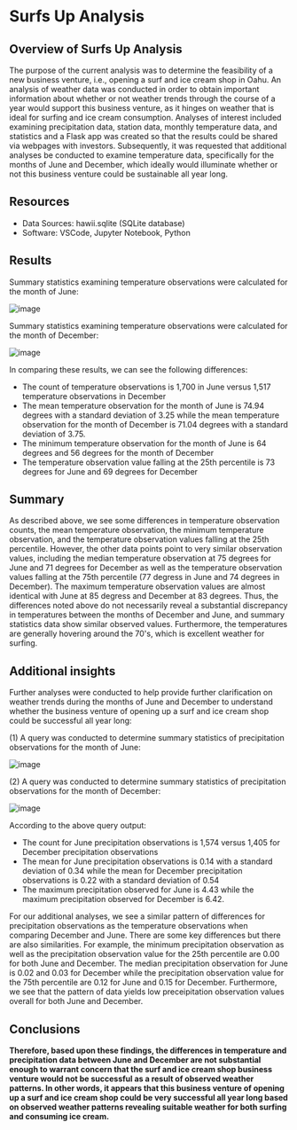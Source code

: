 # Surfs Up Analysis

## Overview of Surfs Up Analysis

The purpose of the current analysis was to determine the feasibility of a new business venture, i.e., opening a surf and ice cream shop in Oahu. An analysis of weather data was conducted in order to obtain important information about whether or not weather trends through the course of a year would support this business venture, as it hinges on weather that is ideal for surfing and ice cream consumption. Analyses of interest included examining precipitation data, station data, monthly temperature data, and statistics and a Flask app was created so that the results could be shared via webpages with investors. Subsequently, it was requested that additional analyses be conducted to examine temperature data, specifically for the months of June and December, which ideally would illuminate whether or not this business venture could be sustainable all year long. 

## Resources
- Data Sources: hawii.sqlite (SQLite database)
- Software: VSCode, Jupyter Notebook, Python 

## Results

Summary statistics examining temperature observations were calculated for the month of June:  

![image](https://user-images.githubusercontent.com/85533099/136884458-42b59500-29e2-4e25-bf32-058d869f8aab.png)

Summary statistics examining temperature observations were calculated for the month of December:

![image](https://user-images.githubusercontent.com/85533099/136884558-f2634810-afef-4f0a-ae17-2b162994e800.png)

In comparing these results, we can see the following differences:

  -  The count of temperature observations is 1,700 in June versus 1,517 temperature observations in December
  -  The mean temperature observation for the month of June is 74.94 degrees with a standard deviation of 3.25 while the mean temperature observation for the month of December is 71.04 degrees with a standard deviation of 3.75. 
  -  The minimum temperature observation for the month of June is 64 degrees and 56 degrees for the month of December
  -  The temperature observation value falling at the 25th percentile is 73 degrees for June and 69 degrees for December

## Summary 

As described above, we see some differences in temperature observation counts, the mean temperature observation, the minimum temperature observation, and the temperature observation values falling at the 25th percentile. However, the other data points point to very similar observation values, including the median temperature observation at 75 degrees for June and 71 degrees for December as well as the temperature observation values falling at the 75th percentile (77 degress in June and 74 degrees in December). The maximum temperature observation values are almost identical with June at 85 degress and December at 83 degrees. Thus, the differences noted above do not necessarily reveal a substantial discrepancy in temperatures between the months of December and June, and summary statistics data show similar observed values. Furthermore, the temperatures are generally hovering around the 70's, which is excellent weather for surfing.  

## Additional insights

Further analyses were conducted to help provide further clarification on weather trends during the months of June and December to understand whether the business venture of opening up a surf and ice cream shop could be successful all year long:

(1) A query was conducted to determine summary statistics of precipitation observations for the month of June:

![image](https://user-images.githubusercontent.com/85533099/136891268-df65e90f-0919-42de-b893-f9364b0e2d5f.png)

(2) A query was conducted to determine summary statistics of precipitation observations for the month of December:

![image](https://user-images.githubusercontent.com/85533099/136891347-6e466b8d-44a1-4f03-9df8-18af687fa42d.png)

According to the above query output:
  - The count for June precipitation observations is 1,574 versus 1,405 for December precipitation observations
  - The mean for June precipitation observations is 0.14 with a standard deviation of 0.34 while the mean for December precipitation observations is 0.22 with a standard deviation of 0.54
  - The maximum precipitation observed for June is 4.43 while the maximum precipitation observed for December is 6.42.  


For our additional analyses, we see a similar pattern of differences for precipitation observations as the temperature observations when comparing December and June. There are some key differences but there are also similarities. For example, the minimum precipitation observation as well as the precipitation observation value for the 25th percentile are 0.00 for both June and December. The median precipitation observation for June is 0.02 and 0.03 for December while the precipitation observation value for the 75th percentile are 0.12 for June and 0.15 for December. Furthermore, we see that the pattern of data yields low preceipitation observation values overall for both June and December. 

## Conclusions

**Therefore, based upon these findings, the differences in temperature and precipitation data between June and December are not substantial enough to warrant concern that the surf and ice cream shop business venture would not be successful as a result of observed weather patterns. In other words, it appears that this business venture of opening up a surf and ice cream shop could be very successful all year long based on observed weather patterns revealing suitable weather for both surfing and consuming ice cream.** 

